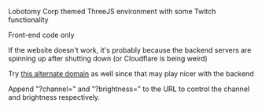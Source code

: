 Lobotomy Corp themed ThreeJS environment with some Twitch functionality

Front-end code only

If the website doesn't work, it's probably because the backend servers are spinning up after shutting down (or Cloudflare is being weird)

Try [this alternate domain](lobotomy.anakyu.io) as well since that may play nicer with the backend

Append "?channel=" and "?brightness=" to the URL to control the channel and brightness respectively.
